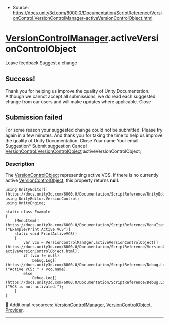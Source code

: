 * Source: https://docs.unity3d.com/6000.0/Documentation/ScriptReference/VersionControl.VersionControlManager-activeVersionControlObject.html

#  [VersionControlManager](https://docs.unity3d.com/6000.0/Documentation/ScriptReference/VersionControl.VersionControlManager.html).activeVersionControlObject
Leave feedback
Suggest a change
## Success!
Thank you for helping us improve the quality of Unity Documentation. Although we cannot accept all submissions, we do read each suggested change from our users and will make updates where applicable.
Close
## Submission failed
For some reason your suggested change could not be submitted. Please <a>try again</a> in a few minutes. And thank you for taking the time to help us improve the quality of Unity Documentation.
Close
Your name Your email Suggestion* Submit suggestion
Cancel
[VersionControl.VersionControlObject](https://docs.unity3d.com/6000.0/Documentation/ScriptReference/VersionControl.VersionControlObject.html) activeVersionControlObject; 
### Description
The [VersionControlObject](https://docs.unity3d.com/6000.0/Documentation/ScriptReference/VersionControl.VersionControlObject.html) representing active VCS.
If there is no currently active [VersionControlObject](https://docs.unity3d.com/6000.0/Documentation/ScriptReference/VersionControl.VersionControlObject.html), this property returns **null**.
```
using UnityEditor[](https://docs.unity3d.com/6000.0/Documentation/ScriptReference/UnityEditor.html);
using UnityEditor.VersionControl;
using UnityEngine;  
  
static class Example
{
    [MenuItem[](https://docs.unity3d.com/6000.0/Documentation/ScriptReference/MenuItem.html)("Example/Print Active VCS")]
    static void PrintActiveVCS()
    {
        var vco = VersionControlManager.activeVersionControlObject[](https://docs.unity3d.com/6000.0/Documentation/ScriptReference/VersionControl.VersionControlManager-activeVersionControlObject.html);
        if (vco != null)
            Debug.Log[](https://docs.unity3d.com/6000.0/Documentation/ScriptReference/Debug.Log.html)("Active VCS: " + vco.name);
        else
            Debug.Log[](https://docs.unity3d.com/6000.0/Documentation/ScriptReference/Debug.Log.html)("VCS is not activated.");
    }
}

```

Additional resources: [VersionControlManager](https://docs.unity3d.com/6000.0/Documentation/ScriptReference/VersionControl.VersionControlManager.html), [VersionControlObject](https://docs.unity3d.com/6000.0/Documentation/ScriptReference/VersionControl.VersionControlObject.html), [Provider](https://docs.unity3d.com/6000.0/Documentation/ScriptReference/VersionControl.Provider.html).
* * *
